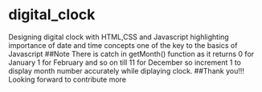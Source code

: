 # digital_clock
Designing digital clock with HTML,CSS and Javascript 
highlighting importance of date and time concepts one of the key to the basics of Javascript 
##Note
There is catch in getMonth() function as it returns 0 for January 1 for February and so on till 11 for December so increment 1 to display month number accurately while diplaying clock.
##Thank you!!! Looking forward to contribute more
